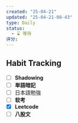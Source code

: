 ```yaml
---
created: "25-04-21"
updated: "25-04-21-08-43"
type: Daily
status:
  - ⌛️ 等待
评分:
---
```

## Habit Tracking
- [ ] **Shadowing**
- [ ] **単語暗記**
- [ ] 日本語勉強
- [ ]  **软考**
- [x] **Leetcode**
- [ ] **八股文**